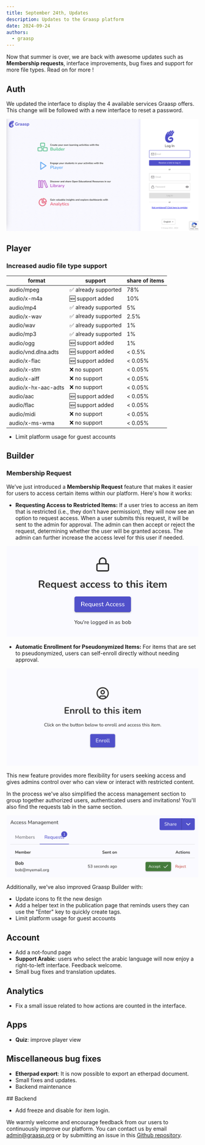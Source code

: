 ```yaml
---
title: September 24th, Updates
description: Updates to the Graasp platform
date: 2024-09-24
authors:
  - graasp
---
```


Now that summer is over, we are back with awesome updates such as **Membership requests**, interface improvements, bug fixes and support for more file types. Read on for more !

<!-- Everything below this will not be shown in the post overview -->
<!-- truncate -->

## Auth

We updated the interface to display the 4 available services Graasp offers. This change will be followed with a new interface to reset a password.

![auth interface](./screenshots/2024-09-24-auth-interface.png)

## Player

### Increased audio file type support

| format              | support              | share of items |
| ------------------- | -------------------- | -------------- |
| audio/mpeg          | ✅ already supported | 78%            |
| audio/x-m4a         | 🆕 support added     | 10%            |
| audio/mp4           | ✅ already supported | 5%             |
| audio/x-wav         | ✅ already supported | 2.5%           |
| audio/wav           | ✅ already supported | 1%             |
| audio/mp3           | ✅ already supported | 1%             |
| audio/ogg           | 🆕 support added     | 1%             |
| audio/vnd.dlna.adts | 🆕 support added     | < 0.5%         |
| audio/x-flac        | 🆕 support added     | < 0.05%        |
| audio/x-stm         | ❌ no support        | < 0.05%        |
| audio/x-aiff        | ❌ no support        | < 0.05%        |
| audio/x-hx-aac-adts | ❌ no support        | < 0.05%        |
| audio/aac           | 🆕 support added     | < 0.05%        |
| audio/flac          | 🆕 support added     | < 0.05%        |
| audio/midi          | ❌ no support        | < 0.05%        |
| audio/x-ms-wma      | ❌ no support        | < 0.05%        |

- Limit platform usage for guest accounts

## Builder

### Membership Request

We’ve just introduced a **Membership Request** feature that makes it easier for users to access certain items within our platform. Here's how it works:

- **Requesting Access to Restricted Items:**
  If a user tries to access an item that is restricted (i.e., they don’t have permission), they will now see an option to request access. When a user submits this request, it will be sent to the admin for approval. The admin can then accept or reject the request, determining whether the user will be granted access. The admin can further increase the access level for this user if needed.

![auth interface](./screenshots/2024-09-24-request-access.png)

- **Automatic Enrollment for Pseudonymized Items:**
  For items that are set to pseudonymized, users can self-enroll directly without needing approval.

![auth interface](./screenshots/2024-09-24-enroll.png)

This new feature provides more flexibility for users seeking access and gives admins control over who can view or interact with restricted content.

In the process we've also simplified the access management section to group together authorized users, authenticated users and invitations! You'll also find the requests tab in the same section.

![auth interface](./screenshots/2024-09-24-request-table.png)

Additionally, we've also improved Graasp Builder with:

- Update icons to fit the new design
- Add a helper text in the publication page that reminds users they can use the "Enter" key to quickly create tags.
- Limit platform usage for guest accounts

## Account

- Add a not-found page
- **Support Arabic**: users who select the arabic language will now enjoy a right-to-left interface. Feedback welcome.
- Small bug fixes and translation updates.

## Analytics

- Fix a small issue related to how actions are counted in the interface.

## Apps

- **Quiz**: improve player view

## Miscellaneous bug fixes

- **Etherpad export**: It is now possible to export an etherpad document.
- Small fixes and updates.
- Backend maintenance

## Backend

- Add freeze and disable for item login.

<!-- Generic message -->

We warmly welcome and encourage feedback from our users to continuously improve our platform. You can contact us by email [admin@graasp.org](mailto:admin@graasp.org) or by submitting an issue in this [Github repository](https://github.com/graasp/graasp-feedback).
